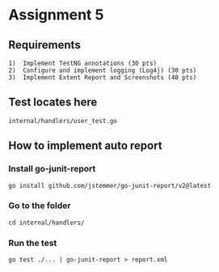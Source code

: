 # Assignment 5

## Requirements
```
1)	Implement TestNG annotations (30 pts)
2)	Configure and implement logging (Log4j) (30 pts)
3)	Implement Extent Report and Screenshots (40 pts)
```

## Test locates here
```
internal/handlers/user_test.go
```

## How to implement auto report
### Install go-junit-report
```
go install github.com/jstemmer/go-junit-report/v2@latest
```
### Go to the folder
```
cd internal/handlers/
```
### Run the test
```
go test ./... | go-junit-report > report.xml
```
    
